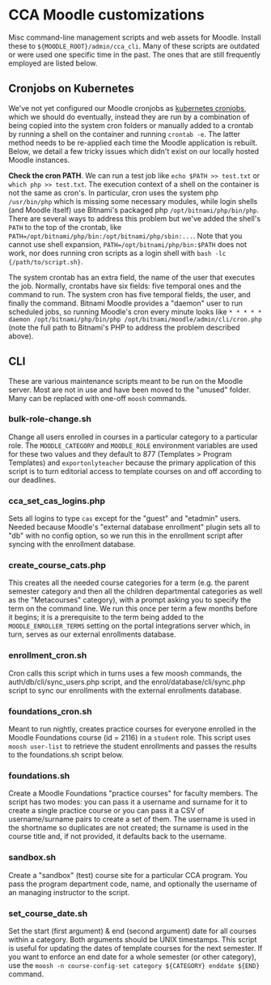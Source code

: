 # CCA Moodle customizations

Misc command-line management scripts and web assets for Moodle. Install these to `${MOODLE_ROOT}/admin/cca_cli`. Many of these scripts are outdated or were used one specific time in the past. The ones that are still frequently employed are listed below.

## Cronjobs on Kubernetes

We've not yet configured our Moodle cronjobs as [kubernetes cronjobs](https://kubernetes.io/docs/concepts/workloads/controllers/cron-jobs/), which we should do eventually, instead they are run by a combination of being copied into the system cron folders or manually added to a crontab by running a shell on the container and running `crontab -e`. The latter method needs to be re-applied each time the Moodle application is rebuilt. Below, we detail a few tricky issues which didn't exist on our locally hosted Moodle instances.

**Check the cron PATH**. We can run a test job like `echo $PATH >> test.txt` or `which php >> test.txt`. The execution context of a shell on the container is not the same as cron's. In particular, cron uses the system php `/usr/bin/php` which is missing some necessary modules, while login shells (and Moodle itself) use Bitnami's packaged php `/opt/bitnami/php/bin/php`. There are several ways to address this problem but we've added the shell's `PATH` to the top of the crontab, like `PATH=/opt/bitnami/php/bin:/opt/bitnami/php/sbin:...`. Note that you cannot use shell expansion, `PATH=/opt/bitnami/php/bin:$PATH` does not work, nor does running cron scripts as a login shell with `bash -lc {/path/to/script.sh}`.

The system crontab has an extra field, the name of the user that executes the job. Normally, crontabs have six fields: five temporal ones and the command to run. The system cron has five temporal fields, the user, and finally the command. Bitnami Moodle provides a "daemon" user to run scheduled jobs, so running Moodle's cron every minute looks like `* * * * * daemon /opt/bitnami/php/bin/php /opt/bitnami/moodle/admin/cli/cron.php` (note the full path to Bitnami's PHP to address the problem described above).

## CLI

These are various maintenance scripts meant to be run on the Moodle server. Most are not in use and have been moved to the "unused" folder. Many can be replaced with one-off `moosh` commands.

### bulk-role-change.sh

Change all users enrolled in courses in a particular category to a particular role. The `MOODLE_CATEGORY` and `MOODLE_ROLE` environment variables are used for these two values and they default to 877 (Templates > Program Templates) and `exportonlyteacher` because the primary application of this script is to turn editorial access to template courses on and off according to our deadlines.

### cca_set_cas_logins.php

Sets all logins to type `cas` except for the "guest" and "etadmin" users. Needed because Moodle's "external database enrollment" plugin sets all to "db" with no config option, so we run this in the enrollment script after syncing with the enrollment database.

### create_course_cats.php

This creates all the needed course categories for a term (e.g. the parent semester category and then all the children departmental categories as well as the "Metacourses" category), with a prompt asking you to specify the term on the command line. We run this once per term a few months before it begins; it is a prerequisite to the term being added to the `MOODLE_ENROLLER_TERMS` setting on the portal integrations server which, in turn, serves as our external enrollments database.

### enrollment_cron.sh

Cron calls this script which in turns uses a few moosh commands, the auth/db/cli/sync_users.php script, and the enrol/database/cli/sync.php script to sync our enrollments with the external enrollments database.

### foundations_cron.sh

Meant to run nightly, creates practice courses for everyone enrolled in the Moodle Foundations course (id = 2116) in a `student` role. This script uses `moosh user-list` to retrieve the student enrollments and passes the results to the foundations.sh script below.

### foundations.sh

Create a Moodle Foundations "practice courses" for faculty members. The script has two modes: you can pass it a username and surname for it to create a single practice course or you can pass it a CSV of username/surname pairs to create a set of them. The username is used in the shortname so duplicates are not created; the surname is used in the course title and, if not provided, it defaults back to the username.

### sandbox.sh

Create a "sandbox" (test) course site for a particular CCA program. You pass the program department code, name, and optionally the username of an managing instructor to the script.

### set_course_date.sh

Set the start (first argument) & end (second argument) date for all courses within a category. Both arguments should be UNIX timestamps. This script is useful for updating the dates of template courses for the next semester. If you want to enforce an end date for a whole semester (or other category), use the `moosh -n course-config-set category ${CATEGORY} enddate ${END}` command.
